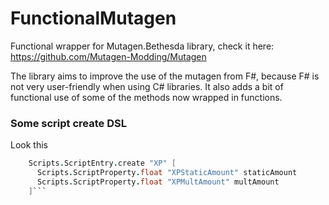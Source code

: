 # FunctionalMutagen

Functional wrapper for Mutagen.Bethesda library, check it here: https://github.com/Mutagen-Modding/Mutagen 

The library aims to improve the use of the mutagen from F#, because F# is not very user-friendly when using C# libraries. It also adds a bit of functional use of some of the methods now wrapped in functions.

###  Some script create DSL

Look this

```FSHarp
    Scripts.ScriptEntry.create "XP" [
      Scripts.ScriptProperty.float "XPStaticAmount" staticAmount
      Scripts.ScriptProperty.float "XPMultAmount" multAmount
    ]```